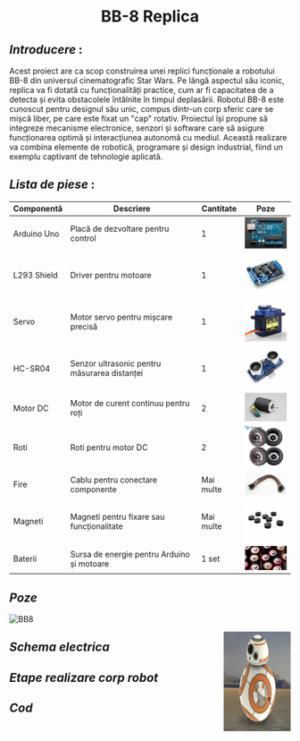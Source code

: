 <h1 align="center" >
BB-8 Replica 
</h1>

## _Introducere_ :

Acest proiect are ca scop construirea unei replici funcționale a robotului BB-8 din universul cinematografic Star Wars. Pe lângă aspectul său iconic, replica va fi dotată cu funcționalități practice, cum ar fi capacitatea de a detecta și evita obstacolele întâlnite în timpul deplasării.
Robotul BB-8 este cunoscut pentru designul său unic, compus dintr-un corp sferic care se mișcă liber, pe care este fixat un "cap" rotativ. Proiectul își propune să integreze mecanisme electronice, senzori și software care să asigure funcționarea optimă și interacțiunea autonomă cu mediul. Această realizare va combina elemente de robotică, programare și design industrial, fiind un exemplu captivant de tehnologie aplicată.

## _Lista de piese_ :

| Componentă       | Descriere                                    | Cantitate | Poze              |
|-------------------|----------------------------------------------|-----------|-------------------------|
| Arduino Uno       | Placă de dezvoltare pentru control           | 1         | <img src="https://github.com/AntoniaGeorgia/BB8/blob/main/img/ARD " width="100">  |
| L293 Shield       | Driver pentru motoare                       | 1         | <img src="https://github.com/AntoniaGeorgia/BB8/blob/main/img/l293.jpeg " width="100"> |
| Servo             | Motor servo pentru mișcare precisă          | 1         |<img src="https://github.com/AntoniaGeorgia/BB8/blob/main/img/servo.jpeg" width="100">                      |
| HC-SR04           | Senzor ultrasonic pentru măsurarea distanței| 1         | <img src="https://github.com/AntoniaGeorgia/BB8/blob/main/img/hc.jpeg" width="100">                    |
| Motor DC          | Motor de curent continuu pentru roți        | 2         | <img src="https://github.com/AntoniaGeorgia/BB8/blob/main/img/motor%20dc.jpeg " width="100">   |
| Roti              | Roti pentru motor DC                        | 2         | <img src="https://github.com/AntoniaGeorgia/BB8/blob/main/img/set-de-4-roi-negre-cu-aderena-puternica.jpg " width="100">  |
| Fire              | Cablu pentru conectare componente           | Mai multe | <img src="https://github.com/AntoniaGeorgia/BB8/blob/main/img/wire.jpeg " width="100">       |
| Magneti           | Magneti pentru fixare sau funcționalitate   | Mai multe | <img src="https://github.com/AntoniaGeorgia/BB8/blob/main/img/magneti.jpeg" width="100">     |
| Baterii           | Sursa de energie pentru Arduino și motoare  | 1 set     | <img src="https://github.com/AntoniaGeorgia/BB8/blob/main/img/standarde-baterii-1.jpg " width="100">  |


## _Poze_

![BB8](https://github.com/user-attachments/assets/0251fe0e-a6a9-4fb1-9160-7d2d179cf6eb)


<img src="https://github.com/AntoniaGeorgia/BB8/blob/main/BB8.jpeg" align="right"
     alt="Size Limit logo by Anton Lovchikov" width="120" height="178">



## _Schema electrica_
## _Etape realizare corp robot_
## _Cod_






